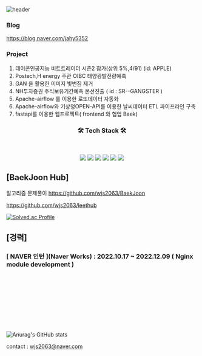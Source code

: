 
![header](https://img.shields.io/badge/<Career>-<JaehyeonJeon>-<blue>)



### Blog
https://blog.naver.com/jahy5352


### Project
1. 데이콘인공지능 비트트레이더 시즌2 참가(상위 5%,4/91)     (id: APPLE)
2. Postech,H energy 주관 OIBC 태양광발전량예측                         
3. GAN 을 활용한 이미지 빛번짐 제거                                      
4. NH투자증권 주식보유기간예측 본선진출                   ( id : SR--GANGSTER  )
5. Apache-airflow 를 이용한 로또데이터 자동화                            
6. Apache-airflow와 기상청OPEN-API를 이용한 날씨데이터 ETL 파이프라인 구축    
7. fastapi를 이용한 웹프로젝트( frontend 와 협업 Baek)                        
<h3 align="center"><b>🛠 Tech Stack 🛠</b></h3>
</br>
<p align="center">
<img src="https://img.shields.io/badge/Nginx-4479A1?style=for-the-badge&logo=MYSQL&logoColor=white">
<img src="https://img.shields.io/badge/Python-3776AB?style=for-the-badge&logo=Python&logoColor=white">
<img src="https://img.shields.io/badge/Apache Airflow-017CEE?style=for-the-badge&logo=MYSQL&logoColor=white">
<img src="https://img.shields.io/badge/Tensorflow-FF7300?style=for-the-badge&logo=Tensorflow&logoColor=white">
<img src="https://img.shields.io/badge/Docker-4479A1?style=for-the-badge&logo=MYSQL&logoColor=white">
<img src="https://img.shields.io/badge/MYSQL-4479A1?style=for-the-badge&logo=MYSQL&logoColor=white">




 
## [BaekJoon Hub]
 
 알고리즘 문제풀이
 https://github.com/wjs2063/BaekJoon
 
 
 https://github.com/wjs2063/leethub
 
[![Solved.ac Profile](http://mazassumnida.wtf/api/v2/generate_badge?boj=jahy5352)](https://solved.ac/jahy5352/)


## [경력]
 
 
### [ NAVER 인턴 ](Naver Works) : 2022.10.17 ~ 2022.12.09  ( Nginx module development )



 <br></br>
 <br></br>
 <br></br>
 <br></br>

![Anurag's GitHub stats](https://github-readme-stats-git-masterrstaa-rickstaa.vercel.app/api?username=wjs2063&&show_icons=true&theme=dark)
 
 


contact : wjs2063@naver.com

